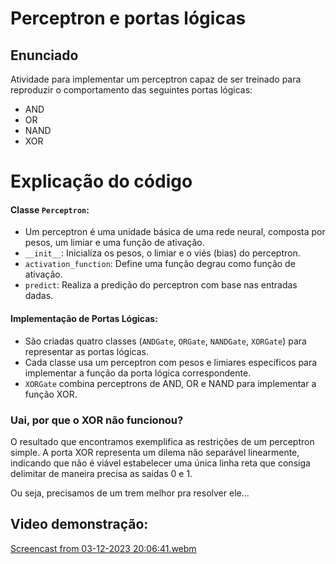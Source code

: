 # Perceptron e portas lógicas

## Enunciado 
Atividade para implementar um perceptron capaz de ser treinado para reproduzir o comportamento das seguintes portas lógicas:
- AND
- OR
- NAND
- XOR

# Explicação do código

#### Classe `Perceptron`:
- Um perceptron é uma unidade básica de uma rede neural, composta por pesos, um limiar e uma função de ativação.
- `__init__`: Inicializa os pesos, o limiar e o viés (bias) do perceptron.
- `activation_function`: Define uma função degrau como função de ativação.
- `predict`: Realiza a predição do perceptron com base nas entradas dadas.

#### Implementação de Portas Lógicas:
- São criadas quatro classes (`ANDGate`, `ORGate`, `NANDGate`, `XORGate`) para representar as portas lógicas.
- Cada classe usa um perceptron com pesos e limiares específicos para implementar a função da porta lógica correspondente.
- `XORGate` combina perceptrons de AND, OR e NAND para implementar a função XOR.

### Uai, por que o XOR não funcionou?
O resultado que encontramos exemplifica as restrições de um perceptron simple. A porta XOR representa um dilema não separável linearmente, indicando que não é viável estabelecer uma única linha reta que consiga delimitar de maneira precisa as saídas 0 e 1. 

Ou seja, precisamos de um trem melhor pra resolver ele...

## Video demonstração:
[Screencast from 03-12-2023 20:06:41.webm](https://github.com/Bianca-Cassemiro/Perceptron/assets/99203402/7c9d9f34-cd3d-41ad-830e-f4eb4ca949eb)
